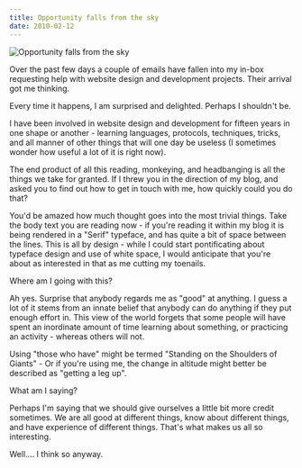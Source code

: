 ```yaml
---
title: Opportunity falls from the sky
date: 2010-02-12
---
```


![Opportunity falls from the sky](https://source.unsplash.com/gp8BLyaTaA0/1600x900)

Over the past few days a couple of emails have fallen into my in-box requesting help with website design and development projects. Their arrival got me thinking.

Every time it happens, I am surprised and delighted. Perhaps I shouldn't be.

I have been involved in website design and development for fifteen years in one shape or another - learning languages, protocols, techniques, tricks, and all manner of other things that will one day be useless (I sometimes wonder how useful a lot of it is right now).

The end product of all this reading, monkeying, and headbanging is all the things we take for granted. If I threw you in the direction of my blog, and asked you to find out how to get in touch with me, how quickly could you do that?

You'd be amazed how much thought goes into the most trivial things. Take the body text you are reading now - if you're reading it within my blog it is being rendered in a "Serif" typeface, and has quite a bit of space between the lines. This is all by design - while I could start pontificating about typeface design and use of white space, I would anticipate that you're about as interested in that as me cutting my toenails.

Where am I going with this?

Ah yes. Surprise that anybody regards me as "good" at anything. I guess a lot of it stems from an innate belief that anybody can do anything if they put enough effort in. This view of the world forgets that some people will have spent an inordinate amount of time learning about something, or practicing an activity - whereas others will not.

Using "those who have" might be termed "Standing on the Shoulders of Giants" - Or if you're using me, the change in altitude might better be described as "getting a leg up".

What am I saying?

Perhaps I'm saying that we should give ourselves a little bit more credit sometimes. We are all good at different things, know about different things, and have experience of different things. That's what makes us all so interesting.

Well.... I think so anyway.